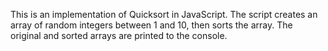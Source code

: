 This is an implementation of Quicksort in JavaScript. The script creates an array of random integers between 1 and 10, then sorts the array. The original and sorted arrays are printed to the console.
